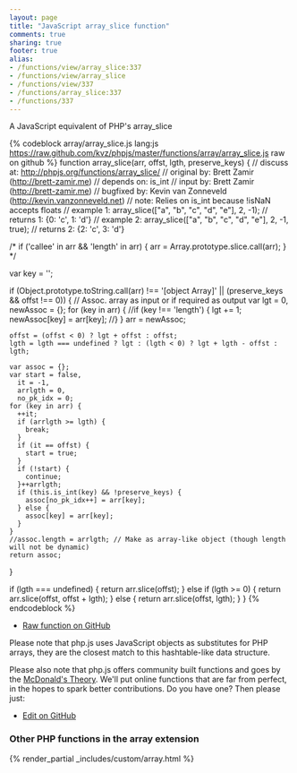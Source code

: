 ```yaml
---
layout: page
title: "JavaScript array_slice function"
comments: true
sharing: true
footer: true
alias:
- /functions/view/array_slice:337
- /functions/view/array_slice
- /functions/view/337
- /functions/array_slice:337
- /functions/337
---
```

<!-- Generated by Rakefile:build -->
A JavaScript equivalent of PHP's array_slice

{% codeblock array/array_slice.js lang:js https://raw.github.com/kvz/phpjs/master/functions/array/array_slice.js raw on github %}
function array_slice(arr, offst, lgth, preserve_keys) {
  //  discuss at: http://phpjs.org/functions/array_slice/
  // original by: Brett Zamir (http://brett-zamir.me)
  //  depends on: is_int
  //    input by: Brett Zamir (http://brett-zamir.me)
  // bugfixed by: Kevin van Zonneveld (http://kevin.vanzonneveld.net)
  //        note: Relies on is_int because !isNaN accepts floats
  //   example 1: array_slice(["a", "b", "c", "d", "e"], 2, -1);
  //   returns 1: {0: 'c', 1: 'd'}
  //   example 2: array_slice(["a", "b", "c", "d", "e"], 2, -1, true);
  //   returns 2: {2: 'c', 3: 'd'}

  /*
  if ('callee' in arr && 'length' in arr) {
    arr = Array.prototype.slice.call(arr);
  }
  */

  var key = '';

  if (Object.prototype.toString.call(arr) !== '[object Array]' ||
    (preserve_keys && offst !== 0)) { // Assoc. array as input or if required as output
    var lgt = 0,
      newAssoc = {};
    for (key in arr) {
      //if (key !== 'length') {
      lgt += 1;
      newAssoc[key] = arr[key];
      //}
    }
    arr = newAssoc;

    offst = (offst < 0) ? lgt + offst : offst;
    lgth = lgth === undefined ? lgt : (lgth < 0) ? lgt + lgth - offst : lgth;

    var assoc = {};
    var start = false,
      it = -1,
      arrlgth = 0,
      no_pk_idx = 0;
    for (key in arr) {
      ++it;
      if (arrlgth >= lgth) {
        break;
      }
      if (it == offst) {
        start = true;
      }
      if (!start) {
        continue;
      }++arrlgth;
      if (this.is_int(key) && !preserve_keys) {
        assoc[no_pk_idx++] = arr[key];
      } else {
        assoc[key] = arr[key];
      }
    }
    //assoc.length = arrlgth; // Make as array-like object (though length will not be dynamic)
    return assoc;
  }

  if (lgth === undefined) {
    return arr.slice(offst);
  } else if (lgth >= 0) {
    return arr.slice(offst, offst + lgth);
  } else {
    return arr.slice(offst, lgth);
  }
}
{% endcodeblock %}

 - [Raw function on GitHub](https://github.com/kvz/phpjs/blob/master/functions/array/array_slice.js)

Please note that php.js uses JavaScript objects as substitutes for PHP arrays, they are 
the closest match to this hashtable-like data structure. 

Please also note that php.js offers community built functions and goes by the 
[McDonald's Theory](https://medium.com/what-i-learned-building/9216e1c9da7d). We'll put online 
functions that are far from perfect, in the hopes to spark better contributions. 
Do you have one? Then please just: 

 - [Edit on GitHub](https://github.com/kvz/phpjs/edit/master/functions/array/array_slice.js)


### Other PHP functions in the array extension
{% render_partial _includes/custom/array.html %}
